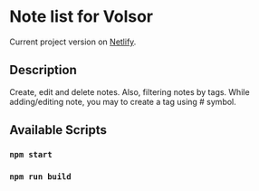 # Note list for Volsor

Current project version on [Netlify]().

## Description

Create, edit and delete notes. Also, filtering notes by tags.
While adding/editing note, you may to create a tag using # symbol.

## Available Scripts

### `npm start`

### `npm run build`
